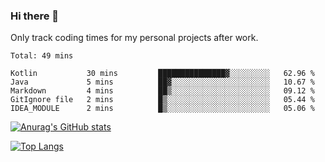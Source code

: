 ### Hi there 👋

Only track coding times for my personal projects after work.

<!--START_SECTION:waka-->
```text
Total: 49 mins

Kotlin           30 mins         ███████████████▓░░░░░░░░░   62.96 % 
Java             5 mins          ██▓░░░░░░░░░░░░░░░░░░░░░░   10.67 % 
Markdown         4 mins          ██▒░░░░░░░░░░░░░░░░░░░░░░   09.12 % 
GitIgnore file   2 mins          █▒░░░░░░░░░░░░░░░░░░░░░░░   05.44 % 
IDEA_MODULE      2 mins          █▒░░░░░░░░░░░░░░░░░░░░░░░   05.06 % 
```
<!--END_SECTION:waka-->

[![Anurag's GitHub stats](https://github-readme-stats.vercel.app/api?username=yunhao981&show_icons=true&theme=solarized-dark)](https://github.com/anuraghazra/github-readme-stats)

[![Top Langs](https://github-readme-stats.vercel.app/api/top-langs/?username=yunhao981&theme=solarized-dark&layout=compact)](https://github.com/anuraghazra/github-readme-stats)

<!--
**yunhao981/yunhao981** is a ✨ _special_ ✨ repository because its `README.md` (this file) appears on your GitHub profile.

Here are some ideas to get you started:

- 🔭 I’m currently working on Maintenance of Release Pipeline and CICD tracking tool improvement
- 🌱 I’m currently learning Kotlin and Spring Boot
- 👯 I’m looking to collaborate on ...
- 🤔 I’m looking for help with ...
- 💬 Ask me about ...
- 📫 How to reach me: ...
- 😄 Pronouns: ...
- ⚡ Fun fact: ...
-->


